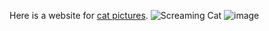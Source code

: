 Here is a website for [cat pictures](https://imgur.com/r/cats). 
![Screaming Cat](https://pbs.twimg.com/media/DxePkytVAAAb61H.jpg)
![image](https://encrypted-tbn0.gstatic.com/images?q=tbn:ANd9GcQBY9u9Oo9alTlYlSOlG4uhrjPDlpTtvQEgDW1Ig2QqYCUtNTdP4w&s)
